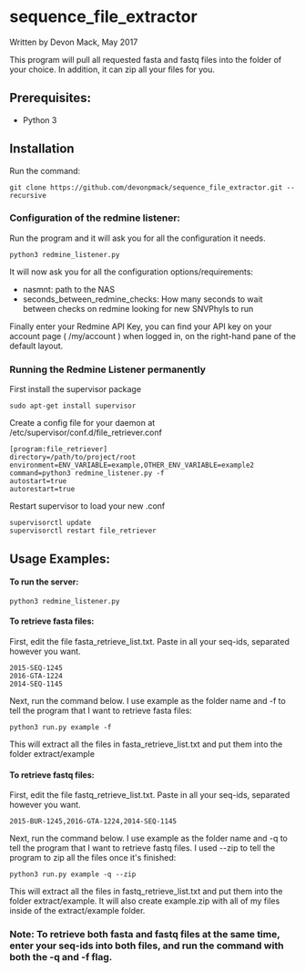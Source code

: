 # sequence_file_extractor
Written by Devon Mack, May 2017                                             

This program will pull all requested fasta and fastq files into the folder of your choice.
In addition, it can zip all your files for you.

## Prerequisites:
- Python 3
      
## Installation
Run the command:
```console
git clone https://github.com/devonpmack/sequence_file_extractor.git --recursive
```
### Configuration of the redmine listener:     
Run the program and it will ask you for all the configuration it needs.
```console
python3 redmine_listener.py
```
It will now ask you for all the configuration options/requirements:
- nasmnt: path to the NAS
- seconds_between_redmine_checks: How many seconds to wait between checks on redmine looking for new SNVPhyls to run

Finally enter your Redmine API Key, you can find your API key on your account page ( /my/account ) when logged in, on the right-hand pane of the default layout.

### Running the Redmine Listener permanently
First install the supervisor package
```console
sudo apt-get install supervisor
```
Create a config file for your daemon at /etc/supervisor/conf.d/file_retriever.conf
```
[program:file_retriever]
directory=/path/to/project/root
environment=ENV_VARIABLE=example,OTHER_ENV_VARIABLE=example2
command=python3 redmine_listener.py -f
autostart=true
autorestart=true
```
Restart supervisor to load your new .conf
```
supervisorctl update
supervisorctl restart file_retriever
```
## Usage Examples:
#### To run the server:
```console
python3 redmine_listener.py
```
#### To retrieve fasta files:

First, edit the file fasta_retrieve_list.txt. Paste in all your seq-ids, separated however you want.

```
2015-SEQ-1245
2016-GTA-1224
2014-SEQ-1145
```

Next, run the command below. I use example as the folder name and -f to tell the program that I want to retrieve fasta files:

`python3 run.py example -f`

This will extract all the files in fasta_retrieve_list.txt and put them into the folder extract/example

#### To retrieve fastq files:
First, edit the file fastq_retrieve_list.txt. Paste in all your seq-ids, separated however you want.

```
2015-BUR-1245,2016-GTA-1224,2014-SEQ-1145
```

Next, run the command below. I use example as the folder name and -q to tell the program that I want to retrieve fastq files. I used --zip to tell the program to zip all the files once it's finished:

`python3 run.py example -q --zip`

This will extract all the files in fastq_retrieve_list.txt and put them into the folder extract/example. It will also create example.zip with all of my files inside of the extract/example folder. 

### Note: To retrieve both fasta and fastq files at the same time, enter your seq-ids into both files, and run the command with both the -q and -f flag. 

